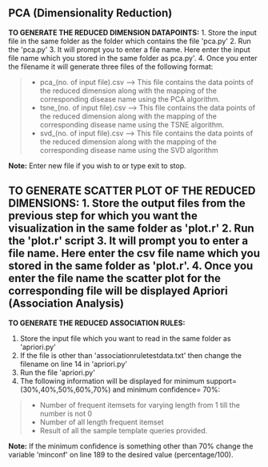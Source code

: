 PCA (Dimensionality Reduction)
-------------

**TO GENERATE THE REDUCED DIMENSION DATAPOINTS:**
	1. Store the input file in the same folder as the folder which contains the file 'pca.py'
	2. Run the 'pca.py'
	3. It will prompt you to enter a file name. Here enter the input file name which you stored in the same folder as pca.py'.
	4. Once you enter the filename it will generate three files of the following format:
> - pca_(no. of input file).csv --> This file contains the data points of the reduced dimension along with the mapping of the corresponding disease name using the PCA algorithm.
> - tsne_(no. of input file).csv --> This file contains the data points of the reduced dimension along with the mapping of the corresponding disease name using the TSNE algorithm.
> - svd_(no. of input file).csv --> This file contains the data points of the reduced dimension along with the mapping of the corresponding disease name using the SVD algorithm

 **Note:** Enter new file if you wish to or type exit to stop.
 
**TO GENERATE SCATTER PLOT OF THE REDUCED DIMENSIONS:**
	1. Store the output files from the previous step for which you want the visualization in the same folder as 'plot.r'
	2. Run the 'plot.r' script
	3. It will prompt you to enter a file name. Here enter the csv file name which you stored in the same folder as 'plot.r'.
	4. Once you enter the file name the scatter plot for the corresponding file will be displayed
Apriori (Association Analysis)
-------------
**TO GENERATE THE REDUCED ASSOCIATION RULES:**
1. Store the input file which you want to read in the same folder as 'apriori.py'
2. If the file is other than 'associationruletestdata.txt' then change the filename on line 14 in 'apriori.py'
3. Run the file 'apriori.py'
4. The following information will be displayed for minimum support= (30%,40%,50%,60%,70%) and minimum confidence= 70%:
	
> - Number of frequent itemsets for varying length from 1 till the number is not 0
> - Number of all length frequent itemset
> - Result of all the sample template queries provided.

**Note:** If the minimum confidence is something other than 70% change the variable 'minconf' on line 189 to the desired value (percentage/100). 